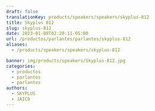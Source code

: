 ```yaml
---
draft: false
translationKey: products/speakers/speakers/skyplus-812
title: Skyplus 812
slug: skyplus-812
date: 2023-01-08T02:20:11-05:00
url: /productos/parlantes/parlantes/skyplus-812
aliases:
  - /products/speakers/speakers/skyplus-812

banner: img/products/speakers/Skyplus-812.jpg
categories:
  - productos
  - parlantes
  - parlantes
authors:
  - SKYPLUS
  - JAICO
---
```

